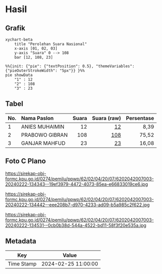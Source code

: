 # Hasil

## Grafik

```mermaid
xychart-beta
    title "Perolehan Suara Nasional"
    x-axis [01, 02, 03]
    y-axis "Suara" 0 --> 108
    bar [12, 108, 23]
```

```mermaid
%%{init: {"pie": {"textPosition": 0.5}, "themeVariables": {"pieOuterStrokeWidth": "5px"}} }%%
pie showData
    "1" : 12
    "2" : 108
    "3" : 23
```

## Tabel

| No. | Nama Paslon    | Suara | Suara (raw) | Persentase |
|:--- |:-------------- | -----:| -----------:| ----------:|
| 1   | ANIES MUHAIMIN | 12    | [12][p-1]   | 8,39       |
| 2   | PRABOWO GIBRAN | 108   | [108][p-2]  | 75,52      |
| 3   | GANJAR MAHFUD  | 23    | [23][p-3]   | 16,08      |


[p-1]: https://github.com/gigit-pemilu/pemilu-2024/blob/main/pilpres/hitung-suara/sub/62-kalimantan-tengah/sub/02-kotawaringin-timur/sub/04-parenggean/sub/2007-barunang-miri/sub/003-tps/sub/paslon-1.txt
[p-2]: https://github.com/gigit-pemilu/pemilu-2024/blob/main/pilpres/hitung-suara/sub/62-kalimantan-tengah/sub/02-kotawaringin-timur/sub/04-parenggean/sub/2007-barunang-miri/sub/003-tps/sub/paslon-2.txt
[p-3]: https://github.com/gigit-pemilu/pemilu-2024/blob/main/pilpres/hitung-suara/sub/62-kalimantan-tengah/sub/02-kotawaringin-timur/sub/04-parenggean/sub/2007-barunang-miri/sub/003-tps/sub/paslon-3.txt

## Foto C Plano

https://sirekap-obj-formc.kpu.go.id/0274/pemilu/ppwp/62/02/04/20/07/6202042007003-20240222-134343--19ef3979-4472-4073-85ea-e66833019ce6.jpg

https://sirekap-obj-formc.kpu.go.id/0274/pemilu/ppwp/62/02/04/20/07/6202042007003-20240222-134442--eee208b7-d970-4233-ad09-b5a985c2f622.jpg

https://sirekap-obj-formc.kpu.go.id/0274/pemilu/ppwp/62/02/04/20/07/6202042007003-20240222-134531--0cb0b38d-544a-4522-bd11-58f3f20e535a.jpg


## Metadata

| Key        | Value               |
| ---------- | ------------------- |
| Time Stamp | 2024-02-25 11:00:00 |



